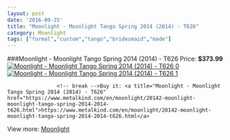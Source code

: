 ```yaml
---
layout: post
date: '2016-09-25'
title: "Moonlight - Moonlight Tango Spring 2014 (2014) - T626"
category: Moonlight
tags: ["formal","custom","tango","bridesmaid","made"]
---
```

###Moonlight - Moonlight Tango Spring 2014 (2014) - T626
Price: **$373.99**
<a href="https://www.metalkind.com/en/moonlight/20142-moonlight-moonlight-tango-spring-2014-2014-t626.html"><img src="http://img.metalkind.com/84045-thickbox_default/moonlight-moonlight-tango-spring-2014-2014-t626.jpg" alt="Moonlight - Moonlight Tango Spring 2014 (2014) - T626 0" /></a>
<a href="https://www.metalkind.com/en/moonlight/20142-moonlight-moonlight-tango-spring-2014-2014-t626.html"><img src="http://img.metalkind.com/84046-thickbox_default/moonlight-moonlight-tango-spring-2014-2014-t626.jpg" alt="Moonlight - Moonlight Tango Spring 2014 (2014) - T626 1" /></a>


					<!-- break -->Buy it: <a title="Moonlight - Moonlight Tango Spring 2014 (2014) - T626" href="https://www.metalkind.com/en/moonlight/20142-moonlight-moonlight-tango-spring-2014-2014-t626.html">https://www.metalkind.com/en/moonlight/20142-moonlight-moonlight-tango-spring-2014-2014-t626.html</a>
View more: [Moonlight](https://www.metalkind.com/en/91-moonlight)